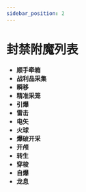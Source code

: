 ```yaml
---
sidebar_position: 2
---
```


# 封禁附魔列表


- **顺手牵箱**
- **战利品采集**
- **瞬移**
- **精准采笼**
- **引爆**
- **雷击**
- **电矢**
- **火球**
- **爆破开采**
- **开颅**
- **转生**
- **穿梭**
- **自爆**
- **龙息**